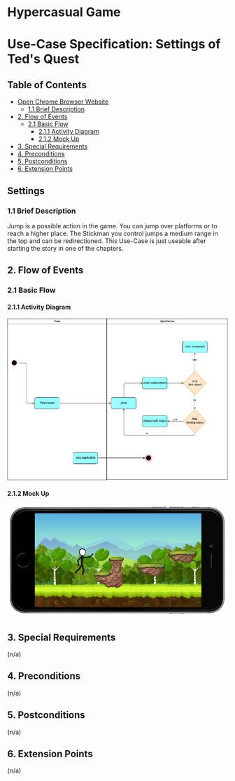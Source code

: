 # Hypercasual Game <!-- omit in toc -->

# Use-Case Specification: Settings of Ted's Quest <!-- omit in toc -->

## Table of Contents <!-- omit in toc -->
- [Open Chrome Browser Website](#Settings)
  - [1.1 Brief Description](#11-brief-description)
- [2. Flow of Events](#2-flow-of-events)
  - [2.1 Basic Flow](#21-basic-flow)
    - [2.1.1 Activity Diagram](#211-activity-diagram)
    - [2.1.2 Mock Up](#212-mock-up)
- [3. Special Requirements](#3-special-requirements)
- [4. Preconditions](#4-preconditions)
- [5. Postconditions](#5-postconditions)
- [6. Extension Points](#6-extension-points)


## Settings

### 1.1 Brief Description
Jump is a possible action in the game. You can jump over platforms or to reach a higher place. 
The Stickman you control jumps a medium range in the top and can be redirectioned.
This Use-Case is just useable after starting the story in one of the chapters.
## 2. Flow of Events

### 2.1 Basic Flow

#### 2.1.1 Activity Diagram

![AD_Settings](./Activity_dia_jump.png)

#### 2.1.2 Mock Up

![SH_Settings](./Screenshot_Jump.png)

## 3. Special Requirements

(n/a)

## 4. Preconditions

(n/a)

## 5. Postconditions

(n/a)

## 6. Extension Points

(n/a)
